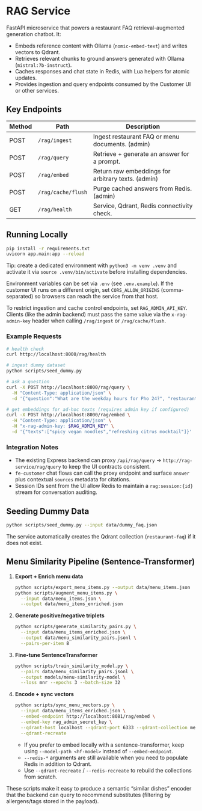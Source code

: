# RAG Service

FastAPI microservice that powers a restaurant FAQ retrieval-augmented generation chatbot. It:

- Embeds reference content with Ollama (`nomic-embed-text`) and writes vectors to Qdrant.
- Retrieves relevant chunks to ground answers generated with Ollama (`mistral:7b-instruct`).
- Caches responses and chat state in Redis, with Lua helpers for atomic updates.
- Provides ingestion and query endpoints consumed by the Customer UI or other services.

## Key Endpoints

| Method | Path              | Description                                      |
| ------ | ----------------- | ------------------------------------------------ |
| POST   | `/rag/ingest`     | Ingest restaurant FAQ or menu documents. (admin) |
| POST   | `/rag/query`      | Retrieve + generate an answer for a prompt.      |
| POST   | `/rag/embed`      | Return raw embeddings for arbitrary texts. (admin)|
| POST   | `/rag/cache/flush`| Purge cached answers from Redis. (admin)         |
| GET    | `/rag/health`     | Service, Qdrant, Redis connectivity check.       |

## Running Locally

```bash
pip install -r requirements.txt
uvicorn app.main:app --reload
```

Tip: create a dedicated environment with `python3 -m venv .venv` and activate it via `source .venv/bin/activate` before installing dependencies.

Environment variables can be set via `.env` (see `.env.example`).
If the customer UI runs on a different origin, set `CORS_ALLOW_ORIGINS` (comma-separated) so browsers can reach the service from that host.

To restrict ingestion and cache control endpoints, set `RAG_ADMIN_API_KEY`. Clients (like the admin backend) must pass the same value via the `x-rag-admin-key` header when calling `/rag/ingest` or `/rag/cache/flush`.

### Example Requests

```bash
# health check
curl http://localhost:8000/rag/health

# ingest dummy dataset
python scripts/seed_dummy.py

# ask a question
curl -X POST http://localhost:8000/rag/query \
  -H "Content-Type: application/json" \
  -d '{"question":"What are the weekday hours for Pho 24?", "restaurant_id":"pho-24"}'

# get embeddings for ad-hoc texts (requires admin key if configured)
curl -X POST http://localhost:8000/rag/embed \
  -H "Content-Type: application/json" \
  -H "x-rag-admin-key: $RAG_ADMIN_KEY" \
  -d '{"texts":["spicy vegan noodles","refreshing citrus mocktail"]}'
```

### Integration Notes

- The existing Express backend can proxy `/api/rag/query` → `http://rag-service/rag/query` to keep the UI contracts consistent.
- `fe-customer` chat flows can call the proxy endpoint and surface `answer` plus contextual `sources` metadata for citations.
- Session IDs sent from the UI allow Redis to maintain a `rag:session:{id}` stream for conversation auditing.

## Seeding Dummy Data

```bash
python scripts/seed_dummy.py --input data/dummy_faq.json
```

The service automatically creates the Qdrant collection (`restaurant-faq`) if it does not exist.

## Menu Similarity Pipeline (Sentence-Transformer)

1. **Export + Enrich menu data**
   ```bash
   python scripts/export_menu_items.py --output data/menu_items.json
   python scripts/augment_menu_items.py \
     --input data/menu_items.json \
     --output data/menu_items_enriched.json
   ```

2. **Generate positive/negative triplets**
   ```bash
   python scripts/generate_similarity_pairs.py \
     --input data/menu_items_enriched.json \
     --output data/menu_similarity_pairs.jsonl \
     --pairs-per-item 8
   ```

3. **Fine-tune SentenceTransformer**
   ```bash
   python scripts/train_similarity_model.py \
     --pairs data/menu_similarity_pairs.jsonl \
     --output models/menu-similarity-model \
     --loss mnr --epochs 3 --batch-size 32
   ```

4. **Encode + sync vectors**
   ```bash
   python scripts/sync_menu_vectors.py \
     --input data/menu_items_enriched.json \
     --embed-endpoint http://localhost:8081/rag/embed \
     --embed-key rag_admin_secret_key \
     --qdrant-host localhost --qdrant-port 6333 --qdrant-collection menu_similarity \
     --qdrant-recreate
   ```

   - If you prefer to embed locally with a sentence-transformer, keep using `--model-path <hf-model>` instead of `--embed-endpoint`.
   - `--redis-*` arguments are still available when you need to populate Redis in addition to Qdrant.
   - Use `--qdrant-recreate` / `--redis-recreate` to rebuild the collections from scratch.

These scripts make it easy to produce a semantic “similar dishes” encoder that the backend can query to recommend substitutes (filtering by allergens/tags stored in the payload).
